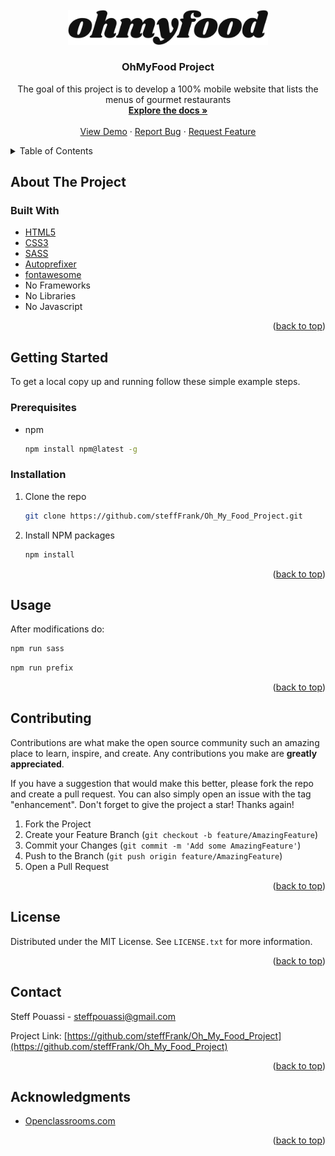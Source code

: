 <div id="top"></div>
<!-- PROJECT LOGO -->
<br />
<div align="center">
  <a href="https://github.com/steffFrank/Oh_My_Food_Project">
    <img src="./assets/images/logo/ohmyfood@2x.svg" alt="Logo" width="320px">
  </a>

<h3 align="center">OhMyFood Project</h3>
  <p align="center">
    The goal of this project is to develop a 100% mobile website that lists the menus of gourmet restaurants
    <br />
    <a href="https://github.com/steffFrank/Oh_My_Food_Project"><strong>Explore the docs »</strong></a>
    <br />
    <br />
    <a href="https://stefffrank.github.io/Oh_My_Food_Project/">View Demo</a>
    ·
    <a href="https://github.com/steffFrank/Oh_My_Food_Project/issues">Report Bug</a>
    ·
    <a href="https://github.com/steffFrank/Oh_My_Food_Project/issues">Request Feature</a>
  </p>
</div>



<!-- TABLE OF CONTENTS -->
<details>
  <summary>Table of Contents</summary>
  <ol>
    <li>
      <a href="#about-the-project">About The Project</a>
      <ul>
        <li><a href="#built-with">Built With</a></li>
      </ul>
    </li>
    <li>
      <a href="#getting-started">Getting Started</a>
      <ul>
        <li><a href="#prerequisites">Prerequisites</a></li>
        <li><a href="#installation">Installation</a></li>
      </ul>
    </li>
    <li><a href="#usage">Usage</a></li>
    <li><a href="#contributing">Contributing</a></li>
    <li><a href="#license">License</a></li>
    <li><a href="#contact">Contact</a></li>
    <li><a href="#acknowledgments">Acknowledgments</a></li>
  </ol>
</details>



<!-- ABOUT THE PROJECT -->
## About The Project

### Built With

* [HTML5](https://developer.mozilla.org/en-US/docs/Glossary/HTML5)
* [CSS3](https://www.w3schools.com/Css/)
* [SASS](https://sass-lang.com/)
* [Autoprefixer](https://www.npmjs.com/package/autoprefixer)
* [fontawesome](https://fontawesome.com/)
* No Frameworks
* No Libraries
* No Javascript

<p align="right">(<a href="#top">back to top</a>)</p>



<!-- GETTING STARTED -->
## Getting Started  
To get a local copy up and running follow these simple example steps.

### Prerequisites
* npm
  ```sh
  npm install npm@latest -g
  ```

### Installation

1. Clone the repo
   ```sh
   git clone https://github.com/steffFrank/Oh_My_Food_Project.git
   ```
2. Install NPM packages
   ```sh
   npm install
   ```
<p align="right">(<a href="#top">back to top</a>)</p>



<!-- USAGE EXAMPLES -->
## Usage  
After modifications do:  
```sh
npm run sass  
```  
```sh
npm run prefix  
```

<p align="right">(<a href="#top">back to top</a>)</p>


<!-- CONTRIBUTING -->
## Contributing

Contributions are what make the open source community such an amazing place to learn, inspire, and create. Any contributions you make are **greatly appreciated**.

If you have a suggestion that would make this better, please fork the repo and create a pull request. You can also simply open an issue with the tag "enhancement".
Don't forget to give the project a star! Thanks again!

1. Fork the Project
2. Create your Feature Branch (`git checkout -b feature/AmazingFeature`)
3. Commit your Changes (`git commit -m 'Add some AmazingFeature'`)
4. Push to the Branch (`git push origin feature/AmazingFeature`)
5. Open a Pull Request

<p align="right">(<a href="#top">back to top</a>)</p>



<!-- LICENSE -->
## License

Distributed under the MIT License. See `LICENSE.txt` for more information.

<p align="right">(<a href="#top">back to top</a>)</p>



<!-- CONTACT -->
## Contact
Steff Pouassi - steffpouassi@gmail.com  

Project Link: [https://github.com/steffFrank/Oh_My_Food_Project](https://github.com/steffFrank/Oh_My_Food_Project)

<p align="right">(<a href="#top">back to top</a>)</p>



<!-- ACKNOWLEDGMENTS -->
## Acknowledgments

* [Openclassrooms.com](https://openclassrooms.com/)  

<p align="right">(<a href="#top">back to top</a>)</p>
